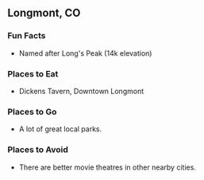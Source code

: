 ## Longmont, CO

### Fun Facts
- Named after Long's Peak (14k elevation)

### Places to Eat
- Dickens Tavern, Downtown Longmont

### Places to Go
- A lot of great local parks.

### Places to Avoid
- There are better movie theatres in other nearby cities.
